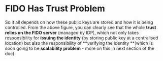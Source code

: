# FIDO Has Trust Problem

So it all depends on how these public keys are stored and how it is being controlled. From the above figure, you can clearly see that the whole **trust relies on the FIDO server** (managed by IDP), which not only takes responsibility for **issuing the identity** (by storing public key at a centralised location) but also the responsibility of \*\*verifying the identity \*\*(which is soon going to be **scalability problem** - more on this in next section of the doc).
